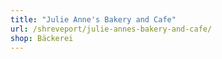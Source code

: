 ```yaml
---
title: "Julie Anne's Bakery and Cafe"
url: /shreveport/julie-annes-bakery-and-cafe/
shop: Bäckerei
---
```

